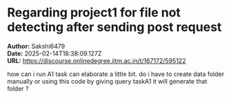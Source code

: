 # Regarding project1 for file not detecting after sending post request

**Author:** Sakshi6479  
**Date:** 2025-02-14T18:38:09.127Z  
**URL:** https://discourse.onlinedegree.iitm.ac.in/t/167172/595122

how can i run A1 task can elaborate a little bit. do i have to create data folder manually or  using this code by giving query taskA1 it will generate that folder ?
